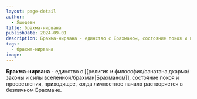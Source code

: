 ```yaml
---
layout: page-detail
author:
  - Яшодеви
title: брахма-нирвана
publishDate: 2024-09-01
description: Брахма-нирвана - единство с Брахманом, состояние покоя и просветления, приходящее, когда личностное начало растворяется в безличном Брахмане.
tags:
  - брахма-нирвана
image:
---
```

**Брахма-нирвана** - единство с [[религия и философия/санатана дхарма/законы и силы вселенной/брахман|Брахманом]], состояние покоя и просветления, приходящее, когда личностное начало растворяется в безличном Брахмане.

